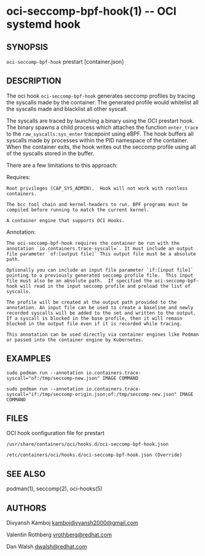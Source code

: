 oci-seccomp-bpf-hook(1) -- OCI systemd hook
=============================================

## SYNOPSIS

`oci-seccomp-bpf-hook` prestart [container.json]

## DESCRIPTION

The oci hook `oci-seccomp-bpf-hook` generates seccomp profiles by tracing the syscalls made by the container. The generated profile would whitelist all the syscalls made and blacklist all other syscall.

The syscalls are traced by launching a binary using the OCI prestart hook. The binary spawns a child process which attaches the function `enter_trace` to the `raw_syscalls:sys_enter` tracepoint using eBPF. The hook buffers all syscalls made by processes within the PID namespace of the container.  When the container exits, the hook writes out the seccomp profile using all of the syscalls stored in the buffer.

There are a few limitations to this approach:

Requires:

    Root privileges (CAP_SYS_ADMIN).  Hook will not work with rootless containers.

    The bcc tool chain and kernel-headers to run. BPF programs must be compiled before running to match the current kernel.

    A container engine that supports OCI Hooks.


Annotation:

    The oci-seccomp-bpf-hook requires the container be run with the annotation `io.containers.trace-syscall=`. It must include an output file parameter `of:[output file]` This output file must be a absolute path.

    Optionally you can include an input file parameter `if:[input file]` pointing to a previously generated seccomp profile file.  This input file must also be an absolute path.  If specified the oci-seccomp-bpf-hook will read in the input seccomp profile and preload the list of syscalls.

    The profile will be created at the output path provided to the annotation. An input file can be used to create a baseline and newly recorded syscalls will be added to the set and written to the output. If a syscall is blocked in the base profile, then it will remain blocked in the output file even if it is recorded while tracing.

    This annotation can be used directly via container engines like Podman or passed into the container engine by Kubernetes.

## EXAMPLES
   `sudo podman run --annotation io.containers.trace-syscall="of:/tmp/seccomp-new.json" IMAGE COMMAND`
   
   `sudo podman run --annotation io.containers.trace-syscall="if:/tmp/seccomp-origin.json;of:/tmp/seccomp-new.json" IMAGE COMMAND`

## FILES

OCI hook configuration file for prestart

`/usr/share/containers/oci/hooks.d/oci-seccomp-bpf-hook.json`

`/etc/containers/oci/hooks.d/oci-seccomp-bpf-hook.json (Override)`


## SEE ALSO
podman(1), seccomp(2), oci-hooks(5)

## AUTHORS
Divyansh Kamboj <kambojdivyansh2000@gmail.com>

Valentin Rothberg <vrothberg@redhat.com>

Dan Walsh <dwalsh@redhat.com>
